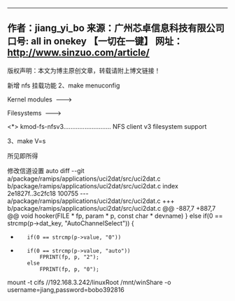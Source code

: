 --------------------------------------------- 
作者：jiang_yi_bo
来源：广州芯卓信息科技有限公司
口号: all in onekey 【一切在一键】
网址：http://www.sinzuo.com/article/
--------------------------------------------- 
版权声明：本文为博主原创文章，转载请附上博文链接！

新增 nfs 挂载功能
2、make menuconfig

Kernel modules  --->

Filesystems  --->

<*> kmod-fs-nfsv3........................... NFS client v3 filesystem support 

3、make V=s



所见即所得

修改信道设置 auto
diff --git a/package/ramips/applications/uci2dat/src/uci2dat.c b/package/ramips/applications/uci2dat/src/uci2dat.c
index 2e1827f..3c2fc18 100755
--- a/package/ramips/applications/uci2dat/src/uci2dat.c
+++ b/package/ramips/applications/uci2dat/src/uci2dat.c
@@ -887,7 +887,7 @@ void hooker(FILE * fp, param * p, const char * devname)
     }
     else if(0 == strcmp(p->dat_key, "AutoChannelSelect"))
     {
-        if(0 == strcmp(p->value, "0"))
+        if(0 == strcmp(p->value, "auto"))
             FPRINT(fp, p, "2");
         else
             FPRINT(fp, p, "0");

mount -t cifs //192.168.3.242/linuxRoot /mnt/winShare -o username=jiang,password=bobo392816